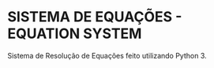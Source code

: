 # SISTEMA DE EQUAÇÕES - EQUATION SYSTEM

Sistema de Resolução de Equações feito utilizando Python 3.
